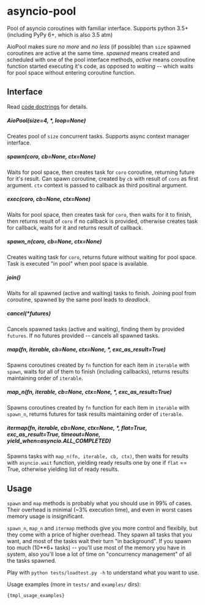 # asyncio-pool

Pool of asyncio coroutines with familiar interface. Supports python 3.5+ (including PyPy 6+, which is also 3.5 atm)

AioPool makes sure _no more_ and _no less_ (if possible) than `size` spawned coroutines are active at the same time. _spawned_ means created and scheduled with one of the pool interface methods, _active_ means coroutine function started executing it's code, as opposed to _waiting_ -- which waits for pool space without entering coroutine function.

## Interface

Read [code doctrings](../blob/master/asyncio_pool/base_pool.py) for details.

##### AioPool(size=4, *, loop=None)

Creates pool of `size` concurrent tasks. Supports async context manager interface.

##### spawn(coro, cb=None, ctx=None)

Waits for pool space, then creates task for `coro` coroutine, returning future for it's result. Can spawn coroutine, created by `cb` with result of `coro` as first argument. `ctx` context is passed to callback as third positinal argument.

##### exec(coro, cb=None, ctx=None)

Waits for pool space, then creates task for `coro`, then waits for it to finish, then returns result of `coro` if no callback is provided, otherwise creates task for callback, waits for it and returns result of callback.

##### spawn_n(coro, cb=None, ctx=None)

Creates waiting task for `coro`, returns future without waiting for pool space. Task is executed "in pool" when pool space is available.

##### join()

Waits for all spawned (active and waiting) tasks to finish. Joining pool from coroutine, spawned by the same pool leads to *deadlock*.

##### cancel(*futures)

Cancels spawned tasks (active and waiting), finding them by provided `futures`. If no futures provided -- cancels all spawned tasks.

##### map(fn, iterable, cb=None, ctx=None, *, exc_as_result=True)

Spawns coroutines created by `fn` function for each item in `iterable` with `spawn`, waits for all of them to finish (including callbacks), returns results maintaining order of `iterable`.

##### map_n(fn, iterable, cb=None, ctx=None, *, exc_as_result=True)

Spawns coroutines created by `fn` function for each item in `iterable` with `spawn_n`, returns futures for task results maintaining order of `iterable`.

##### itermap(fn, iterable, cb=None, ctx=None, *, flat=True, exc_as_result=True, timeout=None, yield_when=asyncio.ALL_COMPLETED)

Spawns tasks with `map_n(fn, iterable, cb, ctx)`, then waits for results with `asyncio.wait` function, yielding ready results one by one if `flat` == True, otherwise yielding list of ready results.



## Usage

`spawn` and `map` methods is probably what you should use in 99% of cases. Their overhead is minimal (~3% execution time), and even in worst cases memory usage is insignificant.

`spawn_n`, `map_n` and `itermap` methods give you more control and flexibily, but they come with a price of higher overhead. They spawn all tasks that you want, and most of the tasks wait their turn "in background". If you spawn too much (10**6+ tasks) -- you'll use most of the memory you have in system, also you'll lose a lot of time on "concurrency management" of all the tasks spawned.

Play with `python tests/loadtest.py -h` to understand what you want to use.

Usage examples (more in `tests/` and `examples/` dirs):

```python
{tmpl_usage_examples}
```
